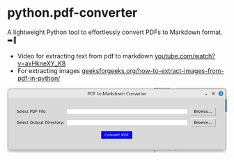# python.pdf-converter
A lightweight Python tool to effortlessly convert PDFs to Markdown format. \
➡️📄

* Video for extracting text from pdf to markdown [youtube.com/watch?v=axHkneXY_K8](https://www.youtube.com/watch?v=axHkneXY_K8)
* For extracting images [geeksforgeeks.org/how-to-extract-images-from-pdf-in-python/](https://www.geeksforgeeks.org/how-to-extract-images-from-pdf-in-python/)

<img src="https://github.com/joneel-git/python.pdf-converter/blob/main/pdf2md.png" width="600">
